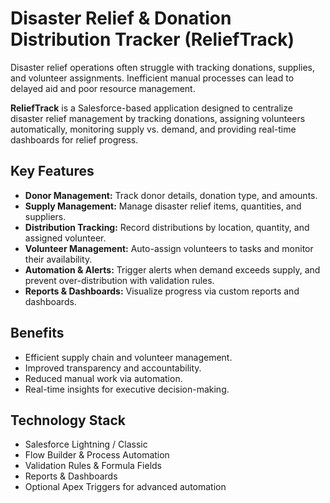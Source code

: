 # Disaster Relief & Donation Distribution Tracker (ReliefTrack)

Disaster relief operations often struggle with tracking donations, supplies, and volunteer assignments. Inefficient manual processes can lead to delayed aid and poor resource management. 

**ReliefTrack** is a Salesforce-based application designed to centralize disaster relief management by tracking donations, assigning volunteers automatically, monitoring supply vs. demand, and providing real-time dashboards for relief progress.

## Key Features
- **Donor Management:** Track donor details, donation type, and amounts.
- **Supply Management:** Manage disaster relief items, quantities, and suppliers.
- **Distribution Tracking:** Record distributions by location, quantity, and assigned volunteer.
- **Volunteer Management:** Auto-assign volunteers to tasks and monitor their availability.
- **Automation & Alerts:** Trigger alerts when demand exceeds supply, and prevent over-distribution with validation rules.
- **Reports & Dashboards:** Visualize progress via custom reports and dashboards.

## Benefits
- Efficient supply chain and volunteer management.
- Improved transparency and accountability.
- Reduced manual work via automation.
- Real-time insights for executive decision-making.

## Technology Stack
- Salesforce Lightning / Classic
- Flow Builder & Process Automation
- Validation Rules & Formula Fields
- Reports & Dashboards
- Optional Apex Triggers for advanced automation


